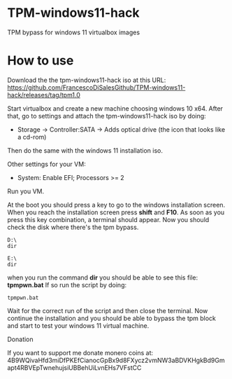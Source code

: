 # TPM-windows11-hack
TPM bypass for windows 11 virtualbox images

# How to use

Download the the tpm-windows11-hack iso at this URL: https://github.com/FrancescoDiSalesGithub/TPM-windows11-hack/releases/tag/tpm1.0

Start virtualbox and create a new machine choosing windows 10 x64. After that, go to settings and attach the tpm-windows11-hack iso  by doing:

* Storage -> Controller:SATA -> Adds optical drive (the icon that looks like a cd-rom)

Then do the same with the windows 11 installation iso.

Other settings for your VM:

 * System: Enable EFI; Processors >= 2

Run you VM.

At the boot you should press a key to go to the windows installation screen. When you reach the installation screen press **shift** and **F10**. As soon as you press this key combination, a terminal should appear. Now you should check the disk where there's the tpm bypass. 

```
D:\
dir 

E:\
dir 

```

when you run the command **dir** you should be able to see this file: **tpmpwn.bat**
If so run the script by doing:

`tpmpwn.bat`

Wait for the correct run of the script and then close the terminal. Now continue the installation and you should be able to bypass the tpm block and start to test your windows 11 virtual machine.

Donation

If you want to support me donate monero coins at: 4B9WQivaHfd3miDfPKEfCianocGpBx9d8FXycz2vmNW3aBDVKHgkBd9Gmapt4RBVEpTwnehujsiUBBehUiLvnEHs7VFstCC
